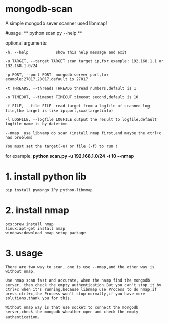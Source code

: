 # mongodb-scan

A simple mongodb sever scanner used libnmap!

#usage:
** python scan.py --help **

optional arguments:
  
  	-h, --help            show this help message and exit
  
  	-u TARGET, --target TARGET scan target ip,for example: 192.168.1.1 or 192.168.1.0/24
  
  	-p PORT, --port PORT  mongodb server port,for example:27017,28017,default is 27017
  
  	-t THREADS, --threads THREADS thread numbers,default is 1
  
  	-o TIMEOUT, --timeout TIMEOUT timeout second,default is 10
  
  	-f FILE, --file FILE  read target from a logfile of scanned log file,the target is like ip:port,xxx(targetinfo)
  
  	-l LOGFILE, --logfile LOGFILE output the result to logfile,default logfile name is by datetime
  
  	--nmap  use libnamp do scan (install nmap first,and maybe the ctrl+c has problem)

	You must set the target(-u) or file (-f) to run ! 

for example: **python scan.py -u 192.168.1.0/24 -t 10 --nmap**

# 1. install python lib

	pip install pymongo IPy python-libnmap

# 2. install nmap

	oxs:brew install nmap
	linux:apt-get install nmap
	windows:download nmap setup package

# 3. usage

	There are two way to scan, one is use --nmap,and the other way is without nmap.

	Use nmap scan fast and accurate, when the namp find the mongodb server, then check the empty authentication.But you can't stop it by ctrl+c when it's running,because libnmap use Process to do nmap,if press ctrl+c,the Process won't stop normally,if you have more solutions,thank you for this.

	Without nmap way is that use socket to connect the mongodb server,check the mongodb wheather open and check the empty authentication。
